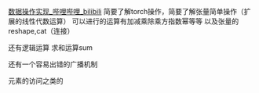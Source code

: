 [数据操作实现_哔哩哔哩_bilibili](https://www.bilibili.com/video/BV1CV411Y7i4?p=2&vd_source=fb42ad7665ae70e7e966d013226b0a96)
简要了解torch操作，简要了解张量简单操作（扩展的线性代数运算）
可以进行的运算有加减乘除乘方指数幂等等
以及张量的reshape,cat（连接）

还有逻辑运算
求和运算sum

还有一个容易出错的广播机制


元素的访问之类的

